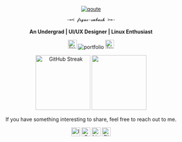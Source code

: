<!-- [![Typing SVG](https://readme-typing-svg.herokuapp.com/?color=00bfbf&size=35&center=true&vCenter=true&width=1200&duration=1400&lines=Hi+%26;+welcome;I'm+Subash;)](https://git.io/typing-svg) -->

<p align="center">
  <a href="https://fontmeme.com/pixel-fonts/">
    <img src="https://fontmeme.com/permalink/251015/ffe011ca0e1d7433ce434ce5370b1341.png" alt="qoute" border="0">
  </a>
</p>

<p align="center">
  <code>-=< 𝓯𝓻𝓰𝓷𝓬-𝓼𝓾𝓫𝓪𝓼𝓱 >=-</code>
  <br> <br>
  <b>An Undergrad | UI/UX Designer | Linux Enthusiast</b>
</p>

<p align="center">
  <sub><sup><img src="https://raw.githubusercontent.com/Tarikul-Islam-Anik/Telegram-Animated-Emojis/main/Activity/Sparkles.webp" alt="Sparkles" width="24" height="24"/></sup></sub>
  <a href="https://frgnc-subash.vercel.app/" target="_blank" style="text-decoration:none">
    <img src="https://img.shields.io/badge/portfolio-000000?style=for-the-badge&logoColor=D9E0EE" alt="portfolio">
  </a>
  <sub><sup><img src="https://raw.githubusercontent.com/Tarikul-Islam-Anik/Telegram-Animated-Emojis/main/Activity/Sparkles.webp" alt="Sparkles" width="24" height="24"/></sup></sub>
</p>

<p align="center">
  <img src="https://github-readme-streak-stats.herokuapp.com/?user=frgnc-subash&theme=radical&background=000000&ring=00bfbf&fire=00bfbf&currStreakLabel=00bfbf&hide_border=true" height="150" alt="GitHub Streak"/>
  <img src="https://github-readme-stats.vercel.app/api/top-langs/?username=frgnc-subash&layout=compact&langs_count=6&theme=radical&title_color=00bfbf&text_color=ffffff&bg_color=000000&hide_border=true" height="150" />
</p>

<p align="center"> If you have something interesting to share, feel free to reach out to me.</p>

<p align="center">
  <a href="https://www.instagram.com/frgnc.subash" target="_blank" style="text-decoration:none">
    <img src="https://img.shields.io/badge/Instagram-000000?style=for-the-badge&logoColor=000000" height="24" alt="Instagram"/>
  </a>
  <a href="mailto:axosis.social357@gmail.com" target="_blank" style="text-decoration:none">
    <img src="https://img.shields.io/badge/Gmail-000000?style=for-the-badge&logoColor=000000" height="24" alt="Gmail"/>
  </a>
  <a href="https://www.linkedin.com/in/subash-lama-tamang-89257a320/" target="_blank" style="text-decoration:none">
    <img src="https://img.shields.io/badge/LinkedIn-000000?style=for-the-badge&logoColor=000000" height="24" alt="LinkedIn"/>
  </a>
  <a href="https://discord.com/users/1089508028602122270" target="_blank" style="text-decoration:none">
    <img src="https://img.shields.io/badge/Discord-000000?style=for-the-badge&logoColor=000000" height="24" alt="Discord"/>
  </a>
</p>

<!-- <p align="center">
  <img src="https://raw.githubusercontent.com/frgnc-subash/frgnc-subash/output/snake.svg" alt="Snake animation"/>
</p> -->
